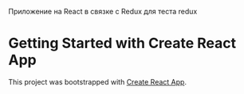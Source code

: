 Приложение на React в связке с Redux для теста redux 

# Getting Started with Create React App

This project was bootstrapped with [Create React App](https://github.com/facebook/create-react-app).
